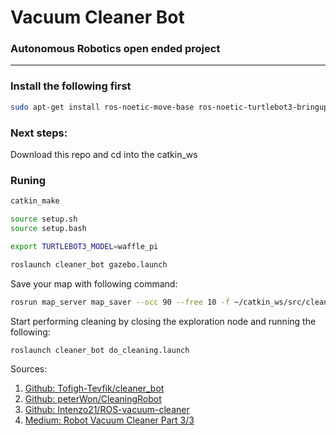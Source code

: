 # Vacuum Cleaner Bot
### Autonomous Robotics open ended project
---
### Install the following first
```bash
sudo apt-get install ros-noetic-move-base ros-noetic-turtlebot3-bringup ros-noetic-turtlebot3-navigation ros-noetic-explore-lite
```

### Next steps:
Download this repo and cd into the catkin_ws 

### Runing
```bash
catkin_make
```
```bash
source setup.sh
source setup.bash
```

```bash
export TURTLEBOT3_MODEL=waffle_pi
```
```bash
roslaunch cleaner_bot gazebo.launch
```
Save your map with following command:

```bash
rosrun map_server map_saver --occ 90 --free 10 -f ~/catkin_ws/src/cleaner_bot/map/<YOUR_MAP> map:=/map
```

Start performing cleaning by closing the exploration node and running the following:

```bash
roslaunch cleaner_bot do_cleaning.launch
```


Sources: 
1. [Github: Tofigh-Tevfik/cleaner_bot](https://github.com/Tofigh-Tevfik/cleaner_bot)
2. [Github: peterWon/CleaningRobot](https://github.com/peterWon/CleaningRobot)
3. [Github: Intenzo21/ROS-vacuum-cleaner](https://github.com/Intenzo21/ROS-vacuum-cleaner)
4. [Medium: Robot Vacuum Cleaner Part 3/3](https://medium.com/cse-468-568-robotic-algorithms/robot-vacuum-cleaner-part-3-3-2bc317cf17db)

 

